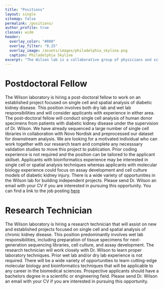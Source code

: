 ```yaml
---
title: "Positions"
layout: single
sitemap: false
permalink: /positions/
author_profile: true
classes: wide
header:
  overlay_color: "#000"
  overlay_filter: "0.25"
  overlay_image: /assets/images/philadelphia_skyline.png
  caption: Philadelphia Skyline
excerpt: "The Wilson lab is a collaborative group of physicians and scientists working to translate our research into precision medicines for patients with kidney disease."
---
```


# Postdoctoral Fellow
The Wilson laboratory is hiring a post-doctoral fellow to work on an established project focused on single cell and spatial analysis of diabetic kidney disease. This position involves both dry lab and wet lab responsibilities and will consider applicants with experience in either area. The post-doctoral fellow will conduct single cell analysis of human donor specimens from patients with diabetic kidney disease under the supervision of Dr. Wilson. We have already sequenced a large number of single cell libraries in collaboration with Novo Nordisk and preprocessed our dataset for downstream analysis. We are looking for a motivated individual who can work together with our research team and complete any necesssary validation studies to move this project to publication. Prior coding experience is not required and the position can be tailored to the applicant skillset. Applicants with bioinformatics experience may be interested in single cell or spatial analysis techniques whereas applicants with molecular biology experience could focus on assay development and cell culture models of diabetic kidney injury. There is a wide variety of opportunities in the Wilson lab for building independent projects. Please send Dr. Wilson an email with your CV if you are interested in pursuing this opportunity. You can find a link to the job posting [here](https://www.med.upenn.edu/apps/my/index.php?_app_id=63e264bb8ae04&_display=1&_hist_id=1&_preserve[init_panel]=bpp_postings%2Fmain&_preserve[fid]=0&_preserve[pid]=30071&_token=6e61360154196da87ba3f101218c7fdf&CEALID=122A4D230919C1F78E8B9D7D4346E327)

# Research Technician
The Wilson laboratory is hiring a research technician that will assist on new and established projects focused on single cell and spatial analysis of chronic kidney disease. This position predominantly involves wet lab responsibilities, including preparation of tissue specimens for next-generation sequencing libraries, cell culture, and assay development. The research technician will work closely with Dr. Wilson to learn proper laboratory techniques. Prior wet lab and/or dry lab experience is not required. There will be a wide variety of opportunities to learn cutting-edge molecular biology and bioinformatics techniques that will be applicable to any career in the biomedical sciences. Prospective applicants should have a bachelors degree in a scientific or engineering field. Please send Dr. Wilson an email with your CV if you are interested in pursuing this opportunity. 

